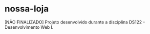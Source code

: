 # nossa-loja
[NÃO FINALIZADO] Projeto desenvolvido durante a disciplina DS122 - Desenvolvimento Web I.
